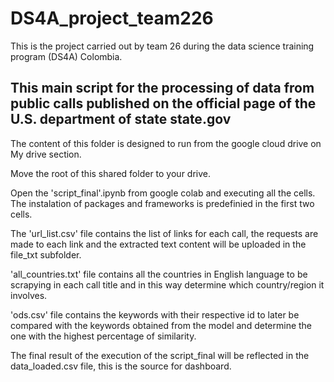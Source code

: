 # DS4A_project_team226
This is the project carried out by team 26 during the data science training program (DS4A) Colombia.

## This main script for the processing of data from public calls published on the official page of the U.S. department of state state.gov

The content of this folder is designed to run from the google cloud drive on My drive section.

Move the root of this shared folder to your drive.

Open the 'script_final'.ipynb from google colab and executing all the cells. The instalation of packages and frameworks is predefinied in the first two cells.

The 'url_list.csv' file contains the list of links for each call, the requests are made to each link and the extracted text content will be uploaded in the file_txt subfolder.

'all_countries.txt' file contains all the countries in English language to be scrapying in each call title and in this way determine which country/region it involves.

'ods.csv' file contains the keywords with their respective id to later be compared with the keywords obtained from the model and determine the one with the highest percentage of similarity.

The final result of the execution of the script_final will be reflected in the data_loaded.csv file, this is the source for dashboard.
